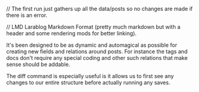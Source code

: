 





// The first run just gathers up all the data/posts so no changes are made if there is an error.


// LMD Larablog Markdown Format (pretty much markdown but with a header and some rendering mods for better linking).




It's been designed to be as dynamic and automagical as possible for creating new fields and relations around posts. For instance the tags and docs don't require any special coding and other such relations that make sense should be addable.


The diff command is especially useful is it allows us to first see any changes to our entire structure before actually running any saves.




